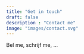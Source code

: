 ```yaml
---
title: "Get in touch"
draft: false
description : "Contact me"
image: "images/contact.svg"
---
```


Bel me, schrijf me, ...
